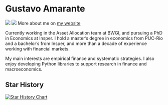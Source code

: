 [mysite]: https://www.gusamarante.me/

# Gustavo Amarante
![](https://img.shields.io/github/followers/gusamarante?style=social)
![](https://img.shields.io/github/stars/gusamarante?style=social)
More about me on [my website][mysite]

Currently working in the Asset Allocation team at BWGI, and pursuing a PhD in Economics at Insper. I hold a master’s degree in economics from PUC-Rio and a bachelor’s from Insper, and more than a decade of experience working with financial markets. 

My main interests are empirical finance and systematic strategies. I also enjoy developing Python libraries to support research in finance and macroeconomics.

## Star History

[![Star History Chart](https://api.star-history.com/svg?repos=gusamarante/dsgepy,gusamarante/bayesfm,gusamarante/pyacm&type=Date)](https://star-history.com/#gusamarante/dsgepy&gusamarante/bayesfm&gusamarante/pyacm&Date)

